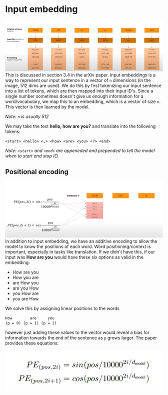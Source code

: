 # Input embedding
![Input embedding example](./resources/input-embedding.png)
This is discussed in section 3.4 in the arXiv paper. Input embeddings is a way to represent our input sentence in 
a vector of `n` dimensions (in the image, 512 dims are used). We do this by first tokenizing our input sentence into
a list of tokens, which are then mapped into their input ID's. Since a single number sometimes doesn't give us 
enough information for a word/vocabulary, we map this to an embedding, which is a vector of size `n`. 
This vector is then learned by the model.

*Note: `n` is usually 512*

We may take the text **hello, how are you?** and translate into the following tokens:
```
<start> <hello> <,> <how> <are> <you> <?> <end>
```
*Note: `<start>` and `<end>` are appeneded and prepended to tell the model when to start and stop IO.*

## Positional encoding
![Positional encoding example](./resources/positional-encoding.png)
In addition to input embedding, we have an additive encoding to allow the model to know the positions of each word.
Word positioning/context is important, especially in tasks like translation. If we didn't have this, if our input
was **How are you** would have these six options as valid in the embedding:

- How are you
- How you are
- are How you
- are you How
- you How are
- you are How

We solve this by assigning linear positions to the words
```
How        are     you
(p = 0) (p = 1) (p = 2)
```
however just adding these values to the vector would reveal a bias for information towards the end of the sentence 
as `p` grows larger. The paper provides these equations:

![Positional encoding equations](./resources/positional-encoding-2.png)
